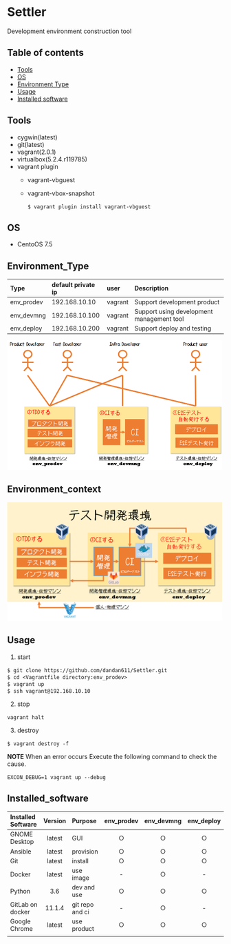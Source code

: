 # Settler
Development environment construction tool

## Table of contents

* [Tools](#Tools)
* [OS](#OS)
* [Environment Type](#Environment_Type)
* [Usage](#Usage)
* [Installed software](#Installed_software)

## Tools

* cygwin(latest)
* git(latest)
* vagrant(2.0.1)
* virtualbox(5.2.4.r119785)
* vagrant plugin
  * vagrant-vbguest
  * vagrant-vbox-snapshot
  
    ```
    $ vagrant plugin install vagrant-vbguest
    ```

## OS

* CentoOS 7.5

## Environment_Type

| Type       | default private ip    | user    | Description                              |
| :--------- | :-------------------- | :------ | :--------------------------------------- |
| env_prodev | 192.168.10.10         | vagrant | Support development product              |
| env_devmng | 192.168.10.100        | vagrant | Support using development management tool|
| env_deploy | 192.168.10.200        | vagrant | Support deploy and testing               |

<img src="./doc/context_1.png" width="500">

## Environment_context

<img src="./doc/context_2.png" width="500">

## Usage

1. start

```
$ git clone https://github.com/dandan611/Settler.git
$ cd <Vagrantfile directory:env_prodev>
$ vagrant up
$ ssh vagrant@192.168.10.10
```

2. stop

```
vagrant halt
```

3. destroy

```
$ vagrant destroy -f
```

>>>
**NOTE**
When an error occurs Execute the following command to check the cause.
```
EXCON_DEBUG=1 vagrant up --debug
```
>>>

## Installed_software

| Installed Software | Version | Purpose | env_prodev | env_devmng | env_deploy |
| :----------------- | :-----: | :------ | :-----: | :-----: | :-----: |
|GNOME Desktop       |latest   | GUI     | ○       | ○       | ○       |
|Ansible             |latest   | provision | ○       | ○       | ○       |
|Git                 |latest   | install | ○       | ○       | ○       |
|Docker              |latest   | use image | -       | ○       | -       |
|Python              |3.6      | dev and use | ○       | ○       | ○       |
|GitLab on docker    |11.1.4   | git repo and ci| -       | ○       | -       |
|Google Chrome       |latest   | use product| ○       | ○       | ○       |
|||||||
